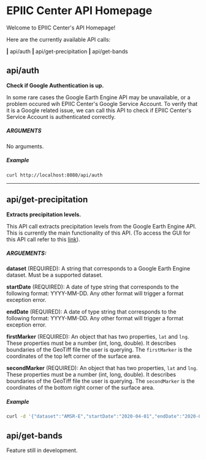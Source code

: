 # EPIIC Center API Homepage

Welcome to EPIIC Center's API Homepage!

Here are the currently available API calls:

**|**   api/auth
**|**   api/get-precipitation
**|**   api/get-bands

## api/auth

**Check if Google Authentication is up.**

In some rare cases the Google Earth Engine API may be unavailable, or a problem occured wih EPIIC Center's Google Service Account. To verify that it is a Google related issue, we can call this API to check if EPIIC Center's Service Account is authenticated correctly.

##### ARGUMENTS

No arguments.

##### Example

`curl http://localhost:8080/api/auth`

---

## api/get-precipitation

**Extracts precipitation levels.**

This API call extracts precipitation levels from the Google Earth Engine API. This is currently the main functionality of this API. (To access the GUI for this API call refer to this [link](https://epiic-center.herokuapp.com/)).

##### ARGUEMENTS:

**dataset** (REQUIRED): A string that corresponds to a Google Earth Engine dataset. Must be a supported dataset.

**startDate** (REQUIRED): A date of type string that corresponds to the following format: YYYY-MM-DD. Any other format will trigger a format exception error.

**endDate** (REQUIRED): A date of type string that corresponds to the following format: YYYY-MM-DD. Any other format will trigger a format exception error.

**firstMarker** (REQUIRED): An object that has two properties, `lat` and `lng`. These properties must be a number (int, long, double). It describes boundaries of the GeoTiff file the user is querying. The `firstMarker` is the coordinates of the top left corner of the surface area.

**secondMarker** (REQUIRED): An object that has two properties, `lat` and `lng`. These properties must be a number (int, long, double). It describes boundaries of the GeoTiff file the user is querying. The `secondMarker` is the coordinates of the bottom right corner of the surface area.

##### Example

```bash
curl -d '{"dataset":"AMSR-E","startDate":"2020-04-01","endDate":"2020-04-22","firstMarker":{"lat":45.46165228498309,"lng":-111.4219593203125},"secondMarker":{"lat":45.76712037352894,"lng":-110.84243051171875}}' -H "Content-Type: application/json" -X POST http://localhost:8080/api/get-precipitation
```

## api/get-bands

Feature still in development.
